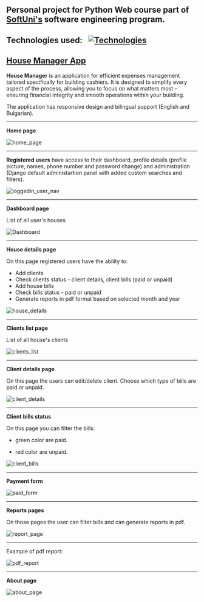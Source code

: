 ## Personal project for Python Web course part of [SoftUni's](https://softuni.bg/) software engineering program.
## Technologies used:&nbsp;&nbsp;&nbsp;[![Technologies](https://skillicons.dev/icons?i=python,django,postgres)](https://skillicons.dev)

## [House Manager App](https://housemanager.fr.to/)

**House Manager** is an application for efficient expenses management tailored specifically for building cashiers.
It is designed to simplify every aspect of the process, allowing you to focus on what matters most – ensuring financial integrity and smooth operations within your building.

The application has responsive design and bilingual support (English and Bulgarian).

---
**Home page**

![home_page](https://github.com/pavlovsvpavel/House_Manager_App/assets/115422291/241fc507-24c3-42b2-96a9-6bb81f662bd5)

---
**Registered users** have access to their dashboard, profile details (profile picture, names, phone number and password change) and administration (Django default administartion panel with added custom searches and filters).

![loggedin_user_nav](https://github.com/pavlovsvpavel/House_Manager_App/assets/115422291/bff96c9a-ad23-4afb-8c97-5245c61b8361)

---
**Dashboard page**

List of all user's houses

![Dashboard](https://github.com/pavlovsvpavel/House_Manager_App/assets/115422291/b744ca38-65cf-4b1c-8d8c-e28fd0fe8ffe)

---
**House details page**

On this page registered users have the ability to:
- Add clients
- Check clients status - client details, client bills (paid or unpaid)
- Add house bills
- Check bills status - paid or unpaid
- Generate reports in pdf format based on selected month and year

![house_details](https://github.com/pavlovsvpavel/House_Manager_App/assets/115422291/958d3986-6c93-4104-a8dd-dd6afff62751)

---
**Clients list page**

List of all house's clients

![clients_list](https://github.com/pavlovsvpavel/House_Manager_App/assets/115422291/1f840ca9-0637-40b8-bdfa-85a4f98f4377)

---
**Client details page**

On this page the users can edit/delete client.
Choose which type of bills are paid or unpaid.

![client_details](https://github.com/pavlovsvpavel/House_Manager_App/assets/115422291/90586960-e89e-4469-bfc1-97fec5c4fbef)

---
**Client bills status**

On this page you can filter the bills:

- green color are paid.

- red color are unpaid.

![client_bills](https://github.com/pavlovsvpavel/House_Manager_App/assets/115422291/87b12452-cd96-4c51-9a1a-a2c538409524)

---
**Payment form**

![paid_form](https://github.com/pavlovsvpavel/House_Manager_App/assets/115422291/cd046dfd-4a00-4d01-a9b3-eab2fc7413d5)

---
**Reports pages**

On those pages the user can filter bills and can generate reports in pdf.

![report_page](https://github.com/pavlovsvpavel/House_Manager_App/assets/115422291/e2cde963-e3fb-4cbc-a343-df55f8c29b62)

---
Example of pdf report:

![pdf_report](https://github.com/pavlovsvpavel/House_Manager_App/assets/115422291/a6703308-d751-428c-8f9e-590460defcc9)

---
**About page**

![about_page](https://github.com/pavlovsvpavel/House_Manager_App/assets/115422291/bb16e2fa-5edc-4610-97cf-8e60fd00323b)

